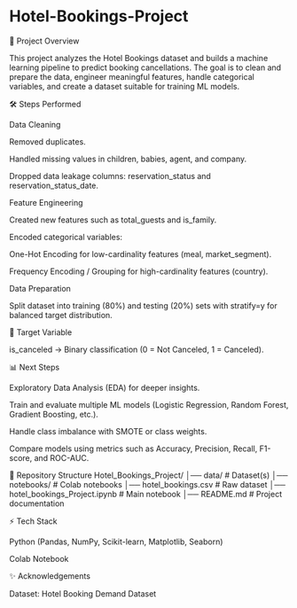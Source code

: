 # Hotel-Bookings-Project
📌 Project Overview

This project analyzes the Hotel Bookings dataset and builds a machine learning pipeline to predict booking cancellations. The goal is to clean and prepare the data, engineer meaningful features, handle categorical variables, and create a dataset suitable for training ML models.

🛠️ Steps Performed

Data Cleaning

Removed duplicates.

Handled missing values in children, babies, agent, and company.

Dropped data leakage columns: reservation_status and reservation_status_date.

Feature Engineering

Created new features such as total_guests and is_family.

Encoded categorical variables:

One-Hot Encoding for low-cardinality features (meal, market_segment).

Frequency Encoding / Grouping for high-cardinality features (country).

Data Preparation

Split dataset into training (80%) and testing (20%) sets with stratify=y for balanced target distribution.

🎯 Target Variable

is_canceled → Binary classification (0 = Not Canceled, 1 = Canceled).

📊 Next Steps

Exploratory Data Analysis (EDA) for deeper insights.

Train and evaluate multiple ML models (Logistic Regression, Random Forest, Gradient Boosting, etc.).

Handle class imbalance with SMOTE or class weights.

Compare models using metrics such as Accuracy, Precision, Recall, F1-score, and ROC-AUC.

📂 Repository Structure
Hotel_Bookings_Project/
│── data/                  # Dataset(s)
│── notebooks/             # Colab notebooks
│── hotel_bookings.csv     # Raw dataset
│── hotel_bookings_Project.ipynb  # Main notebook
│── README.md              # Project documentation

⚡ Tech Stack

Python (Pandas, NumPy, Scikit-learn, Matplotlib, Seaborn)

Colab Notebook

✨ Acknowledgements

Dataset: Hotel Booking Demand Dataset
